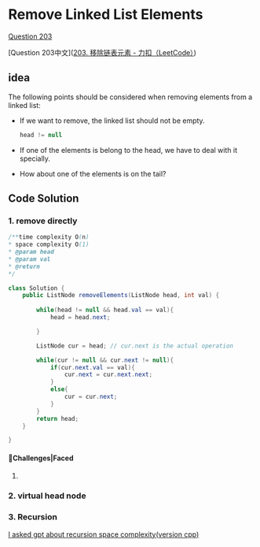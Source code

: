 # Remove Linked List Elements

[Question 203](https://leetcode.com/problems/remove-linked-list-elements/description/)

[Question 203中文]([203. 移除链表元素 - 力扣（LeetCode）](https://leetcode.cn/problems/remove-linked-list-elements/description/))

## idea

The following points should be considered when removing elements from a linked list:

+ If we want to remove, the linked list should not be empty.

  ```java
  head != null
  ```

+ If one of the elements is belong to the head, we have to deal with it specially. 

+ How about one of the elements is on the tail?

## Code Solution

### 1. remove directly

```java
/**time complexity O(n)
* space complexity O(1)
* @param head
* @param val
* @return 
*/

class Solution {
    public ListNode removeElements(ListNode head, int val) {
        
        while(head != null && head.val == val){
            head = head.next;

        }

        ListNode cur = head; // cur.next is the actual operation

        while(cur != null && cur.next != null){
            if(cur.next.val == val){
                cur.next = cur.next.next;
            }
            else{
                cur = cur.next;
            }
        }
        return head;
    }

}
```

#### 📌Challenges|Faced

1. 

### 2. virtual head node

### 3. Recursion

[I asked gpt about recursion space complexity(version cpp)](./SpaceComplexity)

